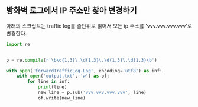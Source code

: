 ## 방화벽 로그에서 IP 주소만 찾아 변경하기

아래의 스크립트는 traffic log를 줄단위로 읽어서 
모든 ip 주소를 'vvv.vvv.vvv.vvv'로 변경한다.

```python
import re


p = re.compile(r'\b\d{1,3}\.\d{1,3}\.\d{1,3}\.\d{1,3}\b')

with open('forwardTrafficLog.Log', encoding='utf8') as inf:
    with open('output.txt', 'w') as of:
        for line in inf:
            print(line)
            new_line = p.sub('vvv.vvv.vvv.vvv', line)
            of.write(new_line)
```